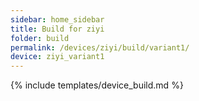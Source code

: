 ```yaml
---
sidebar: home_sidebar
title: Build for ziyi
folder: build
permalink: /devices/ziyi/build/variant1/
device: ziyi_variant1
---
```

{% include templates/device_build.md %}
